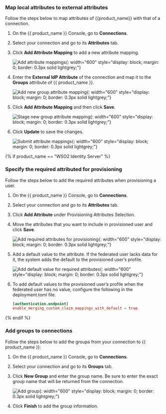 ### Map local attributes to external attributes

Follow the steps below to map attributes of {{product_name}} with that of a connection.

1. On the {{ product_name }} Console, go to **Connections**.

2. Select your connection and go to its **Attributes** tab.

3. Click **Add Attribute Mapping** to add a new attribute mapping.

    ![Add attribute mappings]({{base_path}}/assets/img/guides/idp/group-mapping/add-attribute-mappings.png){: width="600" style="display: block; margin: 0; border: 0.3px solid lightgrey;"}

4. Enter the  **External IdP Attribute** of the connection and map it to the **Groups** attribute of {{ product_name }}.

    ![Add new group attribute mapping]({{base_path}}/assets/img/guides/idp/group-mapping/add-new-group-attribute-mapping.png){: width="600" style="display: block; margin: 0; border: 0.3px solid lightgrey;"}

5. Click **Add Attribute Mapping** and then click **Save**.

    ![Stage new group attribute mapping]({{base_path}}/assets/img/guides/idp/group-mapping/stage-new-group-attribute-mapping.png){: width="600" style="display: block; margin: 0; border: 0.3px solid lightgrey;"}

6. Click **Update** to save the changes.

    ![Submit attribute mappings]({{base_path}}/assets/img/guides/idp/group-mapping/submit-attribute-mappings.png){: width="600" style="display: block; margin: 0; border: 0.3px solid lightgrey;"}

{% if product_name == "WSO2 Identity Server" %}

### Specify the required attributed for provisioning

Follow the steps below to add the required attributes when provisioning a user.

1. On the {{ product_name }} Console, go to **Connections**.
2. Select your connection and go to its **Attributes** tab.
3. Click **Add Attribute** under Provisioning Attributes Selection.
4. Move the attributes that you want to include in provisioned user and click **Save**.

    ![Add required attributes for provisioning]({{base_path}}/assets/img/guides/idp/add-required-attributes-for-provisioning.png){: width="600" style="display: block; margin: 0; border: 0.3px solid lightgrey;"}

5. Add a default value to the attribute. If the federated user lacks data for it, the system adds the default to the provisioned user’s profile.

    ![Add default value for required attributes]({{base_path}}/assets/img/guides/idp/add-default-value-for-required-attributes.png){: width="600" style="display: block; margin: 0; border: 0.3px solid lightgrey;"}

6. To add default values to the provisioned user’s profile when the federated user has no value, configure the following in the deployment.toml file.

    ```toml
    [authentication.endpoint]
    enable_merging_custom_claim_mappings_with_default = true
    ```

{% endif %}

### Add groups to connections

Follow the steps below to add the groups from your connection to {{ product_name }}:

1. On the {{ product_name }} Console, go to **Connections**.
2. Select your connection and go to its **Groups** tab.
3. Click **New Group** and enter the group name. Be sure to enter the exact group name that will be returned from the connection.

    ![Add group]({{base_path}}/assets/img/guides/idp/add-federated-group.png){: width="600" style="display: block; margin: 0; border: 0.3px solid lightgrey;"}

4. Click **Finish** to add the group information.
